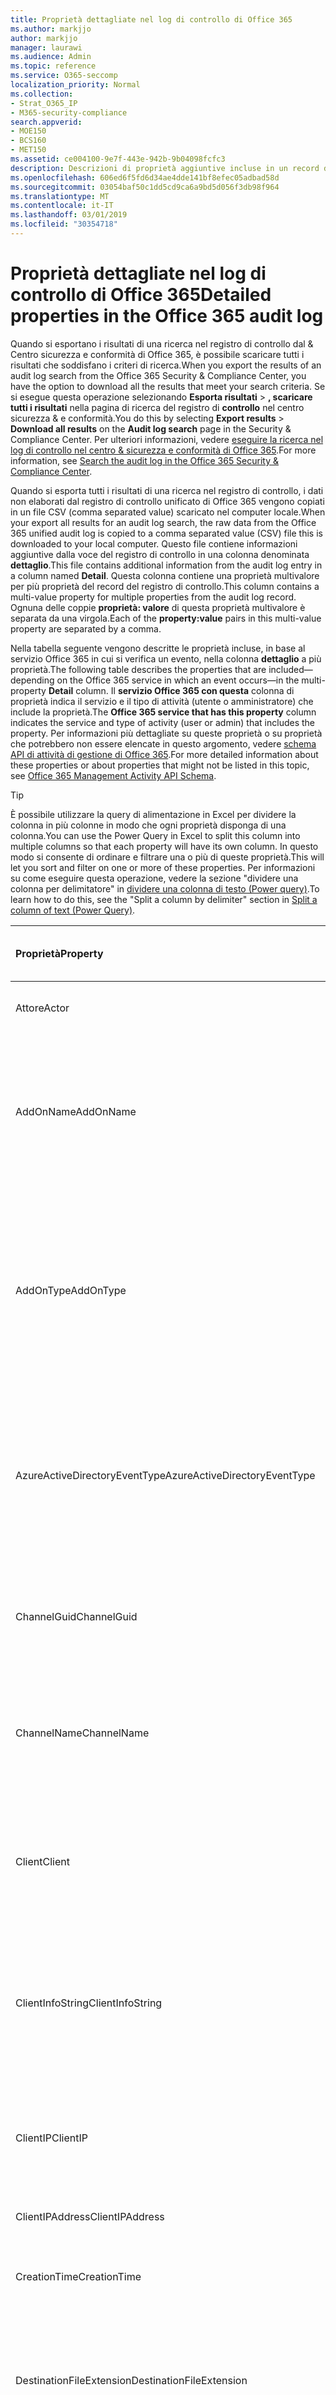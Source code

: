 ```yaml
---
title: Proprietà dettagliate nel log di controllo di Office 365
ms.author: markjjo
author: markjjo
manager: laurawi
ms.audience: Admin
ms.topic: reference
ms.service: O365-seccomp
localization_priority: Normal
ms.collection:
- Strat_O365_IP
- M365-security-compliance
search.appverid:
- MOE150
- BCS160
- MET150
ms.assetid: ce004100-9e7f-443e-942b-9b04098fcfc3
description: Descrizioni di proprietà aggiuntive incluse in un record del registro di controllo di Office 365.
ms.openlocfilehash: 606ed6f5fd6d34ae4dde141bf8efec05adbad58d
ms.sourcegitcommit: 03054baf50c1dd5cd9ca6a9bd5d056f3db98f964
ms.translationtype: MT
ms.contentlocale: it-IT
ms.lasthandoff: 03/01/2019
ms.locfileid: "30354718"
---
```

# <a name="detailed-properties-in-the-office-365-audit-log"></a><span data-ttu-id="e39bf-103">Proprietà dettagliate nel log di controllo di Office 365</span><span class="sxs-lookup"><span data-stu-id="e39bf-103">Detailed properties in the Office 365 audit log</span></span>

<span data-ttu-id="e39bf-104">Quando si esportano i risultati di una ricerca nel registro di controllo dal &amp; Centro sicurezza e conformità di Office 365, è possibile scaricare tutti i risultati che soddisfano i criteri di ricerca.</span><span class="sxs-lookup"><span data-stu-id="e39bf-104">When you export the results of an audit log search from the Office 365 Security &amp; Compliance Center, you have the option to download all the results that meet your search criteria.</span></span> <span data-ttu-id="e39bf-105">Se si esegue questa operazione selezionando **Esporta risultati** \> **, scaricare tutti i risultati** nella pagina di ricerca del registro di **controllo** nel centro sicurezza &amp; e conformità.</span><span class="sxs-lookup"><span data-stu-id="e39bf-105">You do this by selecting **Export results** \> **Download all results** on the **Audit log search** page in the Security &amp; Compliance Center.</span></span> <span data-ttu-id="e39bf-106">Per ulteriori informazioni, vedere [eseguire la ricerca nel log di controllo nel centro &amp; sicurezza e conformità di Office 365](search-the-audit-log-in-security-and-compliance.md).</span><span class="sxs-lookup"><span data-stu-id="e39bf-106">For more information, see [Search the audit log in the Office 365 Security &amp; Compliance Center](search-the-audit-log-in-security-and-compliance.md).</span></span>
  
 <span data-ttu-id="e39bf-107">Quando si esporta tutti i risultati di una ricerca nel registro di controllo, i dati non elaborati dal registro di controllo unificato di Office 365 vengono copiati in un file CSV (comma separated value) scaricato nel computer locale.</span><span class="sxs-lookup"><span data-stu-id="e39bf-107">When your export all results for an audit log search, the raw data from the Office 365 unified audit log is copied to a comma separated value (CSV) file this is downloaded to your local computer.</span></span> <span data-ttu-id="e39bf-108">Questo file contiene informazioni aggiuntive dalla voce del registro di controllo in una colonna denominata **dettaglio**.</span><span class="sxs-lookup"><span data-stu-id="e39bf-108">This file contains additional information from the audit log entry in a column named **Detail**.</span></span> <span data-ttu-id="e39bf-109">Questa colonna contiene una proprietà multivalore per più proprietà del record del registro di controllo.</span><span class="sxs-lookup"><span data-stu-id="e39bf-109">This column contains a multi-value property for multiple properties from the audit log record.</span></span> <span data-ttu-id="e39bf-110">Ognuna delle coppie **proprietà: valore** di questa proprietà multivalore è separata da una virgola.</span><span class="sxs-lookup"><span data-stu-id="e39bf-110">Each of the **property:value** pairs in this multi-value property are separated by a comma.</span></span> 
  
<span data-ttu-id="e39bf-111">Nella tabella seguente vengono descritte le proprietà incluse, in base al servizio Office 365 in cui si verifica un evento, nella colonna **dettaglio** a più proprietà.</span><span class="sxs-lookup"><span data-stu-id="e39bf-111">The following table describes the properties that are included—depending on the Office 365 service in which an event occurs—in the multi-property **Detail** column.</span></span> <span data-ttu-id="e39bf-112">Il **servizio Office 365 con questa** colonna di proprietà indica il servizio e il tipo di attività (utente o amministratore) che include la proprietà.</span><span class="sxs-lookup"><span data-stu-id="e39bf-112">The **Office 365 service that has this property** column indicates the service and type of activity (user or admin) that includes the property.</span></span> <span data-ttu-id="e39bf-113">Per informazioni più dettagliate su queste proprietà o su proprietà che potrebbero non essere elencate in questo argomento, vedere [schema API di attività di gestione di Office 365](https://go.microsoft.com/fwlink/p/?LinkId=717993).</span><span class="sxs-lookup"><span data-stu-id="e39bf-113">For more detailed information about these properties or about properties that might not be listed in this topic, see [Office 365 Management Activity API Schema](https://go.microsoft.com/fwlink/p/?LinkId=717993).</span></span>
  
> [!TIP]
> <span data-ttu-id="e39bf-114">È possibile utilizzare la query di alimentazione in Excel per dividere la colonna in più colonne in modo che ogni proprietà disponga di una colonna.</span><span class="sxs-lookup"><span data-stu-id="e39bf-114">You can use the Power Query in Excel to split this column into multiple columns so that each property will have its own column.</span></span> <span data-ttu-id="e39bf-115">In questo modo si consente di ordinare e filtrare una o più di queste proprietà.</span><span class="sxs-lookup"><span data-stu-id="e39bf-115">This will let you sort and filter on one or more of these properties.</span></span> <span data-ttu-id="e39bf-116">Per informazioni su come eseguire questa operazione, vedere la sezione "dividere una colonna per delimitatore" in [dividere una colonna di testo (Power query)](https://support.office.com/article/5282d425-6dd0-46ca-95bf-8e0da9539662).</span><span class="sxs-lookup"><span data-stu-id="e39bf-116">To learn how to do this, see the "Split a column by delimiter" section in [Split a column of text (Power Query)](https://support.office.com/article/5282d425-6dd0-46ca-95bf-8e0da9539662).</span></span> 
  
|<span data-ttu-id="e39bf-117">**Proprietà**</span><span class="sxs-lookup"><span data-stu-id="e39bf-117">**Property**</span></span>|<span data-ttu-id="e39bf-118">**Descrizione**</span><span class="sxs-lookup"><span data-stu-id="e39bf-118">**Description**</span></span>|<span data-ttu-id="e39bf-119">**Servizio Office 365 con questa proprietà**</span><span class="sxs-lookup"><span data-stu-id="e39bf-119">**Office 365 service that has this property**</span></span>|
|:-----|:-----|:-----|
|<span data-ttu-id="e39bf-120">Attore</span><span class="sxs-lookup"><span data-stu-id="e39bf-120">Actor</span></span>|<span data-ttu-id="e39bf-121">L'account utente o del servizio che ha eseguito l'azione.</span><span class="sxs-lookup"><span data-stu-id="e39bf-121">The user or service account that performed the action.</span></span>|<span data-ttu-id="e39bf-122">Azure Active Directory</span><span class="sxs-lookup"><span data-stu-id="e39bf-122">Azure Active Directory</span></span>|
|<span data-ttu-id="e39bf-123">AddOnName</span><span class="sxs-lookup"><span data-stu-id="e39bf-123">AddOnName</span></span>|<span data-ttu-id="e39bf-124">Nome di un componente aggiuntivo che è stato aggiunto, rimosso o aggiornato in un team.</span><span class="sxs-lookup"><span data-stu-id="e39bf-124">The name of an add-on that was added, removed, or updated in a team.</span></span> <span data-ttu-id="e39bf-125">Il tipo di componenti aggiuntivi in Microsoft teams è un bot, un connettore o una tabulazione.</span><span class="sxs-lookup"><span data-stu-id="e39bf-125">The type of add-ons in Microsoft Teams are a bot, a connector, or a tab.</span></span>|<span data-ttu-id="e39bf-126">Microsoft Teams</span><span class="sxs-lookup"><span data-stu-id="e39bf-126">Microsoft Teams</span></span>|
|<span data-ttu-id="e39bf-127">AddOnType</span><span class="sxs-lookup"><span data-stu-id="e39bf-127">AddOnType</span></span>|<span data-ttu-id="e39bf-128">Il tipo di un componente aggiuntivo che è stato aggiunto, rimosso o aggiornato in un team.</span><span class="sxs-lookup"><span data-stu-id="e39bf-128">The type of an add-on that was added, removed, or updated in a team.</span></span> <span data-ttu-id="e39bf-129">I valori riportati di seguito indicano il tipo di componente aggiuntivo.</span><span class="sxs-lookup"><span data-stu-id="e39bf-129">The following values indicate the type of add-on.</span></span>  <br/> <span data-ttu-id="e39bf-130">**1** -indica un bot.</span><span class="sxs-lookup"><span data-stu-id="e39bf-130">**1** - Indicates a bot.</span></span><br/> <span data-ttu-id="e39bf-131">**2** -indica un connettore.</span><span class="sxs-lookup"><span data-stu-id="e39bf-131">**2** - Indicates a connector.</span></span><br/> <span data-ttu-id="e39bf-132">**3** -indica una tabulazione.</span><span class="sxs-lookup"><span data-stu-id="e39bf-132">**3** - Indicates a tab.</span></span>|<span data-ttu-id="e39bf-133">Microsoft Teams</span><span class="sxs-lookup"><span data-stu-id="e39bf-133">Microsoft Teams</span></span>|
|<span data-ttu-id="e39bf-134">AzureActiveDirectoryEventType</span><span class="sxs-lookup"><span data-stu-id="e39bf-134">AzureActiveDirectoryEventType</span></span>|<span data-ttu-id="e39bf-135">Tipo di evento di Azure Active Directory.</span><span class="sxs-lookup"><span data-stu-id="e39bf-135">The type of Azure Active Directory event.</span></span> <span data-ttu-id="e39bf-136">I valori riportati di seguito indicano il tipo di evento.</span><span class="sxs-lookup"><span data-stu-id="e39bf-136">The following values indicate the type of event.</span></span>  <br/> <span data-ttu-id="e39bf-137">**0** : indica un evento di accesso account.</span><span class="sxs-lookup"><span data-stu-id="e39bf-137">**0** - Indicates an account login event.</span></span><br/> <span data-ttu-id="e39bf-138">**1** -indica un evento di sicurezza dell'applicazione di Azure.</span><span class="sxs-lookup"><span data-stu-id="e39bf-138">**1** - Indicates an Azure application security event.</span></span>|<span data-ttu-id="e39bf-139">Azure Active Directory</span><span class="sxs-lookup"><span data-stu-id="e39bf-139">Azure Active Directory</span></span>|
|<span data-ttu-id="e39bf-140">ChannelGuid</span><span class="sxs-lookup"><span data-stu-id="e39bf-140">ChannelGuid</span></span>|<span data-ttu-id="e39bf-141">ID di un canale Microsoft teams.</span><span class="sxs-lookup"><span data-stu-id="e39bf-141">The ID of a Microsoft Teams channel.</span></span> <span data-ttu-id="e39bf-142">Il team in cui si trova il canale è identificato dalle proprietà **TeamName** e **TeamGuid** .</span><span class="sxs-lookup"><span data-stu-id="e39bf-142">The team that the channel is located in is identified by the **TeamName** and **TeamGuid** properties.</span></span>|<span data-ttu-id="e39bf-143">Microsoft Teams</span><span class="sxs-lookup"><span data-stu-id="e39bf-143">Microsoft Teams</span></span>|
|<span data-ttu-id="e39bf-144">ChannelName</span><span class="sxs-lookup"><span data-stu-id="e39bf-144">ChannelName</span></span>|<span data-ttu-id="e39bf-145">Nome di un canale Microsoft teams.</span><span class="sxs-lookup"><span data-stu-id="e39bf-145">The name of a Microsoft Teams channel.</span></span> <span data-ttu-id="e39bf-146">Il team in cui si trova il canale è identificato dalle proprietà **TeamName** e **TeamGuid** .</span><span class="sxs-lookup"><span data-stu-id="e39bf-146">The team that the channel is located in is identified by the **TeamName** and **TeamGuid** properties.</span></span>|<span data-ttu-id="e39bf-147">Microsoft Teams</span><span class="sxs-lookup"><span data-stu-id="e39bf-147">Microsoft Teams</span></span>|
|<span data-ttu-id="e39bf-148">Client</span><span class="sxs-lookup"><span data-stu-id="e39bf-148">Client</span></span>|<span data-ttu-id="e39bf-149">Il dispositivo client, il sistema operativo del dispositivo e il Visualizzatore di dispositivi utilizzato per l'evento login (ad esempio, Nokia Lumia 920; Windows Phone 8; IE Mobile 11).</span><span class="sxs-lookup"><span data-stu-id="e39bf-149">The client device, the device OS, and the device browser used for the login event (for example, Nokia Lumia 920; Windows Phone 8; IE Mobile 11).</span></span>|<span data-ttu-id="e39bf-150">Azure Active Directory</span><span class="sxs-lookup"><span data-stu-id="e39bf-150">Azure Active Directory</span></span>|
|<span data-ttu-id="e39bf-151">ClientInfoString</span><span class="sxs-lookup"><span data-stu-id="e39bf-151">ClientInfoString</span></span>|<span data-ttu-id="e39bf-152">Informazioni sul client di posta elettronica utilizzato per eseguire l'operazione, ad esempio una versione del browser, una versione di Outlook e informazioni sui dispositivi mobili</span><span class="sxs-lookup"><span data-stu-id="e39bf-152">Information about the email client that was used to perform the operation, such as a browser version, Outlook version, and mobile device information</span></span>|<span data-ttu-id="e39bf-153">Exchange (attività delle cassette postali)</span><span class="sxs-lookup"><span data-stu-id="e39bf-153">Exchange (mailbox activity)</span></span>|
|<span data-ttu-id="e39bf-154">ClientIP</span><span class="sxs-lookup"><span data-stu-id="e39bf-154">ClientIP</span></span>|<span data-ttu-id="e39bf-155">L'indirizzo IP del dispositivo utilizzato quando è stata registrata l'attività.</span><span class="sxs-lookup"><span data-stu-id="e39bf-155">The IP address of the device that was used when the activity was logged.</span></span> <span data-ttu-id="e39bf-156">L'indirizzo IP viene visualizzato in un formato di indirizzo IPv4 o IPv6.</span><span class="sxs-lookup"><span data-stu-id="e39bf-156">The IP address is displayed in either an IPv4 or IPv6 address format.</span></span>|<span data-ttu-id="e39bf-157">Exchange ed Azure Active Directory</span><span class="sxs-lookup"><span data-stu-id="e39bf-157">Exchange and Azure Active Directory</span></span>|
|<span data-ttu-id="e39bf-158">ClientIPAddress</span><span class="sxs-lookup"><span data-stu-id="e39bf-158">ClientIPAddress</span></span>|<span data-ttu-id="e39bf-159">Uguale a ClientIP.</span><span class="sxs-lookup"><span data-stu-id="e39bf-159">Same as ClientIP.</span></span>|<span data-ttu-id="e39bf-160">SharePoint</span><span class="sxs-lookup"><span data-stu-id="e39bf-160">SharePoint</span></span>|
|<span data-ttu-id="e39bf-161">CreationTime</span><span class="sxs-lookup"><span data-stu-id="e39bf-161">CreationTime</span></span>|<span data-ttu-id="e39bf-162">Data e ora in formato UTC (Coordinated Universal Time) quando l'utente ha eseguito l'attività.</span><span class="sxs-lookup"><span data-stu-id="e39bf-162">The date and time in Coordinated Universal Time (UTC) when the user performed the activity.</span></span>|<span data-ttu-id="e39bf-163">Tutti</span><span class="sxs-lookup"><span data-stu-id="e39bf-163">All</span></span>|
|<span data-ttu-id="e39bf-164">DestinationFileExtension</span><span class="sxs-lookup"><span data-stu-id="e39bf-164">DestinationFileExtension</span></span>|<span data-ttu-id="e39bf-165">L'estensione di un file copiato o spostato.</span><span class="sxs-lookup"><span data-stu-id="e39bf-165">The file extension of a file that is copied or moved.</span></span> <span data-ttu-id="e39bf-166">Questa proprietà viene visualizzata solo per le attività utente fileCopiate e fileMoved.</span><span class="sxs-lookup"><span data-stu-id="e39bf-166">This property is displayed only for the FileCopied and FileMoved user activities.</span></span>|<span data-ttu-id="e39bf-167">SharePoint</span><span class="sxs-lookup"><span data-stu-id="e39bf-167">SharePoint</span></span>|
|<span data-ttu-id="e39bf-168">NomefileDestinazione</span><span class="sxs-lookup"><span data-stu-id="e39bf-168">DestinationFileName</span></span>|<span data-ttu-id="e39bf-169">Il nome del file viene copiato o spostato.</span><span class="sxs-lookup"><span data-stu-id="e39bf-169">The name of the file is copied or moved.</span></span> <span data-ttu-id="e39bf-170">Questa proprietà viene visualizzata solo per le azioni fileCopiate e fileMoved.</span><span class="sxs-lookup"><span data-stu-id="e39bf-170">This property is displayed only for the FileCopied and FileMoved actions.</span></span>|<span data-ttu-id="e39bf-171">SharePoint</span><span class="sxs-lookup"><span data-stu-id="e39bf-171">SharePoint</span></span>|
|<span data-ttu-id="e39bf-172">DestinationRelativeUrl</span><span class="sxs-lookup"><span data-stu-id="e39bf-172">DestinationRelativeUrl</span></span>|<span data-ttu-id="e39bf-173">URL della cartella di destinazione in cui un file viene copiato o spostato.</span><span class="sxs-lookup"><span data-stu-id="e39bf-173">The URL of the destination folder where a file is copied or moved.</span></span> <span data-ttu-id="e39bf-174">La combinazione dei valori per le proprietà **SiteUrl**, **DestinationRelativeURL**e **NomefileDestinazione** è identica al valore della proprietà **ObjectID** , che corrisponde al nome del percorso completo del file copiato.</span><span class="sxs-lookup"><span data-stu-id="e39bf-174">The combination of the values for the **SiteURL**, the **DestinationRelativeURL**, and the **DestinationFileName** properties is the same as the value for the **ObjectID** property, which is the full path name for the file that was copied.</span></span> <span data-ttu-id="e39bf-175">Questa proprietà viene visualizzata solo per le attività utente fileCopiate e fileMoved.</span><span class="sxs-lookup"><span data-stu-id="e39bf-175">This property is displayed only for the FileCopied and FileMoved user activities.</span></span>|<span data-ttu-id="e39bf-176">SharePoint</span><span class="sxs-lookup"><span data-stu-id="e39bf-176">SharePoint</span></span>|
|<span data-ttu-id="e39bf-177">EventSource</span><span class="sxs-lookup"><span data-stu-id="e39bf-177">EventSource</span></span>|<span data-ttu-id="e39bf-178">Indica che si è verificato un evento in SharePoint.</span><span class="sxs-lookup"><span data-stu-id="e39bf-178">Identifies that an event occurred in SharePoint.</span></span> <span data-ttu-id="e39bf-179">I valori possibili sono **SharePoint** e **ObjectModel**.</span><span class="sxs-lookup"><span data-stu-id="e39bf-179">Possible values are **SharePoint** and **ObjectModel**.</span></span>|<span data-ttu-id="e39bf-180">SharePoint</span><span class="sxs-lookup"><span data-stu-id="e39bf-180">SharePoint</span></span>|
|<span data-ttu-id="e39bf-181">ExternalAccess</span><span class="sxs-lookup"><span data-stu-id="e39bf-181">ExternalAccess</span></span>|<span data-ttu-id="e39bf-182">Per l'attività di amministrazione di Exchange, specifica se il cmdlet è stato eseguito da un utente dell'organizzazione, dal personale del datacenter Microsoft o da un account di servizio di Datacenter o da un amministratore delegato.</span><span class="sxs-lookup"><span data-stu-id="e39bf-182">For Exchange admin activity, specifies whether the cmdlet was run by a user in your organization, by Microsoft datacenter personnel or a datacenter service account, or by a delegated administrator.</span></span> <span data-ttu-id="e39bf-183">Il valore **false** indica che il cmdlet è stato eseguito da un utente dell'organizzazione.</span><span class="sxs-lookup"><span data-stu-id="e39bf-183">The value **False** indicates that the cmdlet was run by someone in your organization.</span></span> <span data-ttu-id="e39bf-184">Il valore **true** indica che il cmdlet è stato eseguito dal personale del datacenter, da un account di servizio di Datacenter o da un amministratore delegato.</span><span class="sxs-lookup"><span data-stu-id="e39bf-184">The value **True** indicates that the cmdlet was run by datacenter personnel, a datacenter service account, or a delegated administrator.</span></span>  <br/> <span data-ttu-id="e39bf-185">Per attività Cassetta postale di Exchange, specifica se è stato eseguito l'accesso a una cassetta postale da parte di un utente esterno all'organizzazione.</span><span class="sxs-lookup"><span data-stu-id="e39bf-185">For Exchange mailbox activity, specifies whether a mailbox was accessed by a user outside your organization.</span></span>|<span data-ttu-id="e39bf-186">Exchange</span><span class="sxs-lookup"><span data-stu-id="e39bf-186">Exchange</span></span>|
|<span data-ttu-id="e39bf-187">ExtendedProperties</span><span class="sxs-lookup"><span data-stu-id="e39bf-187">ExtendedProperties</span></span>|<span data-ttu-id="e39bf-188">Proprietà estese per un evento di Azure Active Directory.</span><span class="sxs-lookup"><span data-stu-id="e39bf-188">The extended properties for an the Azure Active Directory event.</span></span>|<span data-ttu-id="e39bf-189">Azure Active Directory</span><span class="sxs-lookup"><span data-stu-id="e39bf-189">Azure Active Directory</span></span>|
|<span data-ttu-id="e39bf-190">ID</span><span class="sxs-lookup"><span data-stu-id="e39bf-190">ID</span></span>|<span data-ttu-id="e39bf-191">ID della voce del report.</span><span class="sxs-lookup"><span data-stu-id="e39bf-191">The ID of the report entry.</span></span> <span data-ttu-id="e39bf-192">L'ID identifica in modo univoco la voce del report.</span><span class="sxs-lookup"><span data-stu-id="e39bf-192">The ID uniquely identifies the report entry.</span></span>|<span data-ttu-id="e39bf-193">Tutti</span><span class="sxs-lookup"><span data-stu-id="e39bf-193">All</span></span>|
|<span data-ttu-id="e39bf-194">InternalLogonType</span><span class="sxs-lookup"><span data-stu-id="e39bf-194">InternalLogonType</span></span>|<span data-ttu-id="e39bf-195">Riservato all'utilizzo interno.</span><span class="sxs-lookup"><span data-stu-id="e39bf-195">Reserved for internal use.</span></span>|<span data-ttu-id="e39bf-196">Exchange (attività delle cassette postali)</span><span class="sxs-lookup"><span data-stu-id="e39bf-196">Exchange (mailbox activity)</span></span>|
|<span data-ttu-id="e39bf-197">ItemType</span><span class="sxs-lookup"><span data-stu-id="e39bf-197">ItemType</span></span>|<span data-ttu-id="e39bf-198">Tipo di oggetto a cui è stato effettuato l'accesso o la modifica.</span><span class="sxs-lookup"><span data-stu-id="e39bf-198">The type of object that was accessed or modified.</span></span> <span data-ttu-id="e39bf-199">I valori possibili includono **file**, **cartella**, **Web**, **sito**, **tenant**e **DocumentLibrary**.</span><span class="sxs-lookup"><span data-stu-id="e39bf-199">Possible values include **File**, **Folder**, **Web**, **Site**, **Tenant**, and **DocumentLibrary**.</span></span>|<span data-ttu-id="e39bf-200">SharePoint</span><span class="sxs-lookup"><span data-stu-id="e39bf-200">SharePoint</span></span>|
|<span data-ttu-id="e39bf-201">LoginStatus</span><span class="sxs-lookup"><span data-stu-id="e39bf-201">LoginStatus</span></span>|<span data-ttu-id="e39bf-202">Identifica gli errori di accesso che potrebbero essere stati verificati.</span><span class="sxs-lookup"><span data-stu-id="e39bf-202">Identifies login failures that might have occurred.</span></span>|<span data-ttu-id="e39bf-203">Azure Active Directory</span><span class="sxs-lookup"><span data-stu-id="e39bf-203">Azure Active Directory</span></span>|
|<span data-ttu-id="e39bf-204">LogonType</span><span class="sxs-lookup"><span data-stu-id="e39bf-204">LogonType</span></span>|<span data-ttu-id="e39bf-205">Tipo di accesso alle cassette postali.</span><span class="sxs-lookup"><span data-stu-id="e39bf-205">The type of mailbox access.</span></span> <span data-ttu-id="e39bf-206">I valori riportati di seguito indicano il tipo di utente che ha eseguito l'accesso alla cassetta postale.</span><span class="sxs-lookup"><span data-stu-id="e39bf-206">The following values indicate the type of user who accessed the mailbox.</span></span>  <br/><br/> <span data-ttu-id="e39bf-207">**0** -indica il proprietario di una cassetta postale.</span><span class="sxs-lookup"><span data-stu-id="e39bf-207">**0** - Indicates a mailbox owner.</span></span><br/> <span data-ttu-id="e39bf-208">**1** -indica un amministratore.</span><span class="sxs-lookup"><span data-stu-id="e39bf-208">**1** - Indicates an administrator.</span></span><br/> <span data-ttu-id="e39bf-209">**2** -indica un delegato.</span><span class="sxs-lookup"><span data-stu-id="e39bf-209">**2** - Indicates a delegate.</span></span> <br/><span data-ttu-id="e39bf-210">**3** -indica il servizio di trasporto nel datacenter Microsoft.</span><span class="sxs-lookup"><span data-stu-id="e39bf-210">**3** - Indicates the transport service in the Microsoft datacenter.</span></span><br/> <span data-ttu-id="e39bf-211">**4** : indica un account di servizio nel datacenter Microsoft.</span><span class="sxs-lookup"><span data-stu-id="e39bf-211">**4** - Indicates a   service account in the Microsoft datacenter.</span></span> <br/><span data-ttu-id="e39bf-212">**6** -indica un amministratore delegato.</span><span class="sxs-lookup"><span data-stu-id="e39bf-212">**6** - Indicates a delegated administrator.</span></span>|<span data-ttu-id="e39bf-213">Exchange (attività delle cassette postali)</span><span class="sxs-lookup"><span data-stu-id="e39bf-213">Exchange (mailbox activity)</span></span>|
|<span data-ttu-id="e39bf-214">MailboxGuid</span><span class="sxs-lookup"><span data-stu-id="e39bf-214">MailboxGuid</span></span>|<span data-ttu-id="e39bf-215">Il GUID di Exchange della cassetta postale a cui era stato effettuato l'accesso.</span><span class="sxs-lookup"><span data-stu-id="e39bf-215">The Exchange GUID of the mailbox that was accessed.</span></span>|<span data-ttu-id="e39bf-216">Exchange (attività delle cassette postali)</span><span class="sxs-lookup"><span data-stu-id="e39bf-216">Exchange (mailbox activity)</span></span>|
|<span data-ttu-id="e39bf-217">MailboxOwnerUPN</span><span class="sxs-lookup"><span data-stu-id="e39bf-217">MailboxOwnerUPN</span></span>|<span data-ttu-id="e39bf-218">Indirizzo di posta elettronica della persona proprietaria della cassetta postale a cui è stato effettuato l'accesso.</span><span class="sxs-lookup"><span data-stu-id="e39bf-218">The email address of the person who owns the mailbox that was accessed.</span></span>|<span data-ttu-id="e39bf-219">Exchange (attività delle cassette postali)</span><span class="sxs-lookup"><span data-stu-id="e39bf-219">Exchange (mailbox activity)</span></span>|
|<span data-ttu-id="e39bf-220">Membri</span><span class="sxs-lookup"><span data-stu-id="e39bf-220">Members</span></span>|<span data-ttu-id="e39bf-221">Elenca gli utenti che sono stati aggiunti o rimossi da un team.</span><span class="sxs-lookup"><span data-stu-id="e39bf-221">Lists the users that have been added or removed from a team.</span></span> <span data-ttu-id="e39bf-222">I valori riportati di seguito indicano il tipo di ruolo assegnato all'utente.</span><span class="sxs-lookup"><span data-stu-id="e39bf-222">The following values indicate the Role type assigned to the user.</span></span>  <br/><br/> <span data-ttu-id="e39bf-223">**1** -indica il ruolo del proprietario.</span><span class="sxs-lookup"><span data-stu-id="e39bf-223">**1** - Indicates  the Owner role.</span></span><br/> <span data-ttu-id="e39bf-224">**2** -indica il ruolo del membro.</span><span class="sxs-lookup"><span data-stu-id="e39bf-224">**2** - Indicates the Member role.</span></span><br/> <span data-ttu-id="e39bf-225">**3** -indica il ruolo Guest.</span><span class="sxs-lookup"><span data-stu-id="e39bf-225">**3** - Indicates the Guest role.</span></span> <br/><br/><span data-ttu-id="e39bf-226">La proprietà Members include anche il nome dell'organizzazione e l'indirizzo di posta elettronica del membro.</span><span class="sxs-lookup"><span data-stu-id="e39bf-226">The Members property also includes the name of your organization, and the member's email address.</span></span>|<span data-ttu-id="e39bf-227">Microsoft Teams</span><span class="sxs-lookup"><span data-stu-id="e39bf-227">Microsoft Teams</span></span>|
|<span data-ttu-id="e39bf-228">ModifiedProperties (Name, NewValue, OldValue)</span><span class="sxs-lookup"><span data-stu-id="e39bf-228">ModifiedProperties (Name, NewValue, OldValue)</span></span>|<span data-ttu-id="e39bf-229">La proprietà è inclusa per gli eventi di amministratore, ad esempio l'aggiunta di un utente come membro di un gruppo di amministratori di un sito o di una raccolta siti.</span><span class="sxs-lookup"><span data-stu-id="e39bf-229">The property is included for admin events, such as adding a user as a member of a site or a site collection admin group.</span></span> <span data-ttu-id="e39bf-230">La proprietà include il nome della proprietà che è stata modificata, ad esempio il gruppo di amministrazione del sito, il nuovo valore della proprietà Modified, ovvero l'utente aggiunto come amministratore del sito e il valore precedente dell'oggetto modified.</span><span class="sxs-lookup"><span data-stu-id="e39bf-230">The property includes the name of the property that was modified (for example, the Site Admin group) the new value of the modified property (such the user who was added as a site admin, and the previous value of the modified object.</span></span>|<span data-ttu-id="e39bf-231">All (attività di amministrazione)</span><span class="sxs-lookup"><span data-stu-id="e39bf-231">All (admin activity)</span></span>|
|<span data-ttu-id="e39bf-232">ObjectID</span><span class="sxs-lookup"><span data-stu-id="e39bf-232">ObjectID</span></span>|<span data-ttu-id="e39bf-233">Per la registrazione di controllo dell'amministratore di Exchange, il nome dell'oggetto che è stato modificato dal cmdlet.</span><span class="sxs-lookup"><span data-stu-id="e39bf-233">For Exchange admin audit logging, the name of the object that was modified by the cmdlet.</span></span>  <br/> <span data-ttu-id="e39bf-234">Per l'attività di SharePoint, il nome del percorso URL completo del file o della cartella a cui si accede da un utente.</span><span class="sxs-lookup"><span data-stu-id="e39bf-234">For SharePoint activity, the full URL path name of the file or folder accessed by a user.</span></span>  <br/> <span data-ttu-id="e39bf-235">Per l'attività di Azure Active Directory, il nome dell'account utente che è stato modificato.</span><span class="sxs-lookup"><span data-stu-id="e39bf-235">For Azure AD activity, the name of the user account that was modified.</span></span>|<span data-ttu-id="e39bf-236">Tutti</span><span class="sxs-lookup"><span data-stu-id="e39bf-236">All</span></span>|
|<span data-ttu-id="e39bf-237">Operazione</span><span class="sxs-lookup"><span data-stu-id="e39bf-237">Operation</span></span>|<span data-ttu-id="e39bf-238">Nome dell'utente o dell'attività di amministratore.</span><span class="sxs-lookup"><span data-stu-id="e39bf-238">The name of the user or admin activity.</span></span> <span data-ttu-id="e39bf-239">Il valore di questa proprietà corrisponde al valore selezionato nell'elenco a discesa **attività** .</span><span class="sxs-lookup"><span data-stu-id="e39bf-239">The value of this property corresponds to the value that was selected in the **Activities** drop down list.</span></span> <span data-ttu-id="e39bf-240">Se è stata selezionata l'opzione **Mostra risultati per tutte le attività** , il report includerà voci per tutte le attività di utenti e amministratori per tutti i servizi.</span><span class="sxs-lookup"><span data-stu-id="e39bf-240">If **Show results for all activities** was selected, the report will included entries for all user and admin activities for all services.</span></span> <span data-ttu-id="e39bf-241">Per una descrizione delle operazioni/attività registrate nel registro di controllo di Office 365, vedere la scheda **attività controllate** in [Search the audit log in the Office 365 Security &amp; Compliance Center](search-the-audit-log-in-security-and-compliance.md).</span><span class="sxs-lookup"><span data-stu-id="e39bf-241">For a description of the operations/activities that are logged in the Office 365 audit log, see the **Audited activities** tab in [Search the audit log in the Office 365 Security &amp; Compliance Center](search-the-audit-log-in-security-and-compliance.md).</span></span>  <br/> <span data-ttu-id="e39bf-242">Per l'attività di amministrazione di Exchange, questa proprietà identifica il nome del cmdlet che è stato eseguito.</span><span class="sxs-lookup"><span data-stu-id="e39bf-242">For Exchange admin activity, this property identifies the name of the cmdlet that was run.</span></span>|<span data-ttu-id="e39bf-243">Tutti</span><span class="sxs-lookup"><span data-stu-id="e39bf-243">All</span></span>|
|<span data-ttu-id="e39bf-244">IDOrganizzazione</span><span class="sxs-lookup"><span data-stu-id="e39bf-244">OrganizationID</span></span>|<span data-ttu-id="e39bf-245">GUID per l'organizzazione di Office 365.</span><span class="sxs-lookup"><span data-stu-id="e39bf-245">The GUID for your Office 365 organization.</span></span>|<span data-ttu-id="e39bf-246">Tutti</span><span class="sxs-lookup"><span data-stu-id="e39bf-246">All</span></span>|
|<span data-ttu-id="e39bf-247">Percorso</span><span class="sxs-lookup"><span data-stu-id="e39bf-247">Path</span></span>|<span data-ttu-id="e39bf-248">Nome della cartella della cassetta postale in cui si trova il messaggio a cui è stato eseguito l'accesso.</span><span class="sxs-lookup"><span data-stu-id="e39bf-248">The name of the mailbox folder where the message that was accessed is located.</span></span> <span data-ttu-id="e39bf-249">Questa proprietà identifica inoltre la cartella a in cui viene creato o copiato/spostato un messaggio.</span><span class="sxs-lookup"><span data-stu-id="e39bf-249">This property also identifies the folder a where a message is created in or copied/moved to.</span></span>|<span data-ttu-id="e39bf-250">Exchange (attività delle cassette postali)</span><span class="sxs-lookup"><span data-stu-id="e39bf-250">Exchange (mailbox activity)</span></span>|
|<span data-ttu-id="e39bf-251">Parametri</span><span class="sxs-lookup"><span data-stu-id="e39bf-251">Parameters</span></span>|<span data-ttu-id="e39bf-252">Per l'attività di amministrazione di Exchange, il nome e il valore di tutti i parametri utilizzati con il cmdlet identificato nella proprietà Operation.</span><span class="sxs-lookup"><span data-stu-id="e39bf-252">For Exchange admin activity, the name and value for all parameters that were used with the cmdlet that is identified in the Operation property.</span></span>|<span data-ttu-id="e39bf-253">Exchange (attività di amministrazione)</span><span class="sxs-lookup"><span data-stu-id="e39bf-253">Exchange (admin activity)</span></span>|
|<span data-ttu-id="e39bf-254">RecordType</span><span class="sxs-lookup"><span data-stu-id="e39bf-254">RecordType</span></span>|<span data-ttu-id="e39bf-255">Specifica il tipo di operazione indicata dal record.</span><span class="sxs-lookup"><span data-stu-id="e39bf-255">The type of operation indicated by the record.</span></span> <span data-ttu-id="e39bf-256">I valori riportati di seguito indicano il tipo di record.</span><span class="sxs-lookup"><span data-stu-id="e39bf-256">The following values indicate the record type.</span></span>  <br/><br/> <span data-ttu-id="e39bf-257">**1** -indica un record del registro di controllo dell'amministratore di Exchange.</span><span class="sxs-lookup"><span data-stu-id="e39bf-257">**1** - Indicates a record from the  Exchange  admin audit log.</span></span> <br/><span data-ttu-id="e39bf-258">**2** -indica un record del registro di controllo delle cassette postali di Exchange per un'operazione eseguita su un elemento di una cassetta postale.</span><span class="sxs-lookup"><span data-stu-id="e39bf-258">**2** - Indicates a record from the  Exchange  mailbox audit log for an operation performed on a singled mailbox item.</span></span> <br/><span data-ttu-id="e39bf-259">**3** -indica anche un record del registro di controllo delle cassette postali di Exchange.</span><span class="sxs-lookup"><span data-stu-id="e39bf-259">**3** - Also indicates a record from the  Exchange  mailbox audit log.</span></span> <span data-ttu-id="e39bf-260">Questo tipo di record indica che l'operazione è stata eseguita su più elementi nella cassetta postale di origine (ad esempio, spostando più elementi nella cartella Posta eliminata o eliminando in modo permanente più elementi).</span><span class="sxs-lookup"><span data-stu-id="e39bf-260">This record type indicates the operation was performed on multiple items in the source mailbox (such as moving multiple items to the Deleted Items folder or permanently deleting multiple items).</span></span> <br/><span data-ttu-id="e39bf-261">**4** : indica un'operazione di amministrazione del sito in SharePoint, ad esempio un amministratore o un utente che assegna autorizzazioni a un sito.</span><span class="sxs-lookup"><span data-stu-id="e39bf-261">**4** - Indicates a site admin operation in SharePoint, such as an administrator or user assigning permissions to a site.</span></span> <br/><span data-ttu-id="e39bf-262">**6** -indica un'operazione relativa a un file o a una cartella in SharePoint, ad esempio un utente che Visualizza o modifica un file.</span><span class="sxs-lookup"><span data-stu-id="e39bf-262">**6** - Indicates a file or folder-related operation in SharePoint, such as a user viewing or modifying a file.</span></span> <br/><span data-ttu-id="e39bf-263">**8** -indica un'operazione di amministrazione eseguita in Azure Active Directory.</span><span class="sxs-lookup"><span data-stu-id="e39bf-263">**8** - Indicates an admin operation performed in Azure Active Directory.</span></span> <br/><span data-ttu-id="e39bf-264">**9** -indica gli eventi di accesso di OrgID in Azure Active Directory.</span><span class="sxs-lookup"><span data-stu-id="e39bf-264">**9** - Indicates  OrgId logon events in Azure Active Directory.</span></span> <span data-ttu-id="e39bf-265">Questo tipo di record è obsoleto.</span><span class="sxs-lookup"><span data-stu-id="e39bf-265">This record type is being deprecated.</span></span> <br/><span data-ttu-id="e39bf-266">**10** -indica gli eventi dei cmdlet di sicurezza eseguiti da personale Microsoft nel Data Center.</span><span class="sxs-lookup"><span data-stu-id="e39bf-266">**10** - Indicates security cmdlet events that were performed by Microsoft personnel in the data center.</span></span> <br/><span data-ttu-id="e39bf-267">**11** -indica gli eventi di protezione dalla perdita di dati (DLP, Data Loss Protection) in SharePoint.</span><span class="sxs-lookup"><span data-stu-id="e39bf-267">**11** - Indicates Data loss protection (DLP) events in SharePoint.</span></span><br/> <span data-ttu-id="e39bf-268">**12** -indica gli eventi Sway.</span><span class="sxs-lookup"><span data-stu-id="e39bf-268">**12** - Indicates Sway events.</span></span> <br/><span data-ttu-id="e39bf-269">**13** -indica gli eventi DLP in Exchange, quando sono configurati con un criterio DLP unificato.</span><span class="sxs-lookup"><span data-stu-id="e39bf-269">**13** - Indicates DLP events in Exchange, when configured with a unified a DLP policy.</span></span> <span data-ttu-id="e39bf-270">Gli eventi DLP basati sulle regole del flusso di posta di Exchange (noti anche come regole di trasporto) non sono supportati.</span><span class="sxs-lookup"><span data-stu-id="e39bf-270">DLP events based on Exchange mail flow rules (also known as transport rules) aren't supported.</span></span><br><span data-ttu-id="e39bf-271">**14** -indica la condivisione di eventi in SharePoint.</span><span class="sxs-lookup"><span data-stu-id="e39bf-271">**14** - Indicates sharing events in SharePoint.</span></span><br/> <span data-ttu-id="e39bf-272">**15** -indica gli eventi di accesso del servizio token di sicurezza (STS) in Azure Active Directory.</span><span class="sxs-lookup"><span data-stu-id="e39bf-272">**15** - Indicates Secure Token Service (STS) logon events in Azure Active Directory.</span></span> <br/><span data-ttu-id="e39bf-273">**18** -indica gli &amp; eventi del centro conformità di sicurezza.</span><span class="sxs-lookup"><span data-stu-id="e39bf-273">**18** - Indicates Security &amp; Compliance Center events.</span></span> <br/><span data-ttu-id="e39bf-274">**20** -indica gli eventi Power bi.</span><span class="sxs-lookup"><span data-stu-id="e39bf-274">**20** - Indicates Power BI events.</span></span> <br/><span data-ttu-id="e39bf-275">**21**-indica gli eventi Dynamics 365.</span><span class="sxs-lookup"><span data-stu-id="e39bf-275">**21**- Indicates Dynamics 365 events.</span></span><br/><span data-ttu-id="e39bf-276">**22** -indica gli eventi di Yammer.</span><span class="sxs-lookup"><span data-stu-id="e39bf-276">**22** - Indicates Yammer events.</span></span> <br/><span data-ttu-id="e39bf-277">**23** -indica gli eventi Skype for business.</span><span class="sxs-lookup"><span data-stu-id="e39bf-277">**23** - Indicates Skype for Business events.</span></span> <br/><span data-ttu-id="e39bf-278">**24** -indica gli eventi di eDiscovery.</span><span class="sxs-lookup"><span data-stu-id="e39bf-278">**24** - Indicates eDiscovery events.</span></span> <span data-ttu-id="e39bf-279">Questo tipo di record indica le attività eseguite eseguendo ricerche di contenuto e gestendo i casi di eDiscovery nel centro sicurezza & Compliance.</span><span class="sxs-lookup"><span data-stu-id="e39bf-279">This record type indicates activities that were performed by running content searches and managing eDiscovery cases in the Security & Compliance Center.</span></span> <span data-ttu-id="e39bf-280">Per ulteriori informazioni, vedere [ricerca per le attività di eDiscovery nel registro di controllo di Office 365](search-for-ediscovery-activities-in-the-audit-log.md).</span><span class="sxs-lookup"><span data-stu-id="e39bf-280">For more information, see [Search for eDiscovery activities in the Office 365 audit log](search-for-ediscovery-activities-in-the-audit-log.md).</span></span><br/><span data-ttu-id="e39bf-281">**25, 26 o 27** : indica gli eventi di Microsoft teams.</span><span class="sxs-lookup"><span data-stu-id="e39bf-281">**25, 26, or 27** - Indicates Microsoft Teams events.</span></span> <br/><span data-ttu-id="e39bf-282">**28** -indica gli eventi di phishing e malware provenienti da eventi di Exchange Online Protection e Office 365 Advanced Threat Protection.</span><span class="sxs-lookup"><span data-stu-id="e39bf-282">**28** - Indicates phishing and malware events from Exchange Online Protection and Office 365 Advanced Threat Protection events.</span></span><br/> <span data-ttu-id="e39bf-283">**30** -indica gli eventi di flusso Microsoft.</span><span class="sxs-lookup"><span data-stu-id="e39bf-283">**30** - Indicates Microsoft Flow events.</span></span><br/> <span data-ttu-id="e39bf-284">**32** -eventi di Microsoft Stream indicati.</span><span class="sxs-lookup"><span data-stu-id="e39bf-284">**32** - Indicated Microsoft Stream events.</span></span><br/> <span data-ttu-id="e39bf-285">**35** -indica gli eventi di Microsoft Project.</span><span class="sxs-lookup"><span data-stu-id="e39bf-285">**35** - Indicates Microsoft Project events.</span></span> <br/> <span data-ttu-id="e39bf-286">**36** -indica gli eventi dell'elenco di SharePoint.</span><span class="sxs-lookup"><span data-stu-id="e39bf-286">**36** - Indicates SharePoint list events.</span></span><br/> <span data-ttu-id="e39bf-287">**38** -indica gli eventi relativi ai criteri di conservazione e alle etichette di conservazione nel centro sicurezza & Compliance.</span><span class="sxs-lookup"><span data-stu-id="e39bf-287">**38** - Indicates events related to retention policies and retention labels in the Security & Compliance Center.</span></span>  <br/><span data-ttu-id="e39bf-288">**40** -indica gli eventi che risultano da segnali di avviso di sicurezza e conformità.</span><span class="sxs-lookup"><span data-stu-id="e39bf-288">**40** - Indicates events that results from security and compliance alert signals.</span></span><br/> <span data-ttu-id="e39bf-289">**41** -indica i collegamenti sicuri Time-of-Block and Block override Events in Office 365 Advanced Threat Protection.</span><span class="sxs-lookup"><span data-stu-id="e39bf-289">**41** - Indicates safe links time-of-block and block override events in Office 365 Advanced Threat Protection.</span></span><br/><span data-ttu-id="e39bf-290">**44** -indica gli eventi di analisi del luogo di lavoro.</span><span class="sxs-lookup"><span data-stu-id="e39bf-290">**44** - Indicates Workplace Analytics events.</span></span> <br/><span data-ttu-id="e39bf-291">**45** -indica gli eventi delle app di PowerApps.</span><span class="sxs-lookup"><span data-stu-id="e39bf-291">**45** - Indicates PowerApps app events.</span></span> <br/> <span data-ttu-id="e39bf-292">**47** -indica gli eventi di phishing e malware provenienti da Office 365 Advanced Threat Protection per i file in SharePoint, OneDrive e Microsoft teams.</span><span class="sxs-lookup"><span data-stu-id="e39bf-292">**47** - Indicates phishing and malware events from Office 365 Advanced Threat Protection for files in SharePoint, OneDrive, and Microsoft Teams.</span></span>|<span data-ttu-id="e39bf-293">Tutti</span><span class="sxs-lookup"><span data-stu-id="e39bf-293">All</span></span>|
|<span data-ttu-id="e39bf-294">ResultStatus</span><span class="sxs-lookup"><span data-stu-id="e39bf-294">ResultStatus</span></span>|<span data-ttu-id="e39bf-295">Indica se l'azione (specificata nella proprietà **Operation** ) ha avuto esito positivo o meno.</span><span class="sxs-lookup"><span data-stu-id="e39bf-295">Indicates whether the action (specified in the **Operation** property) was successful or not.</span></span>  <br/> <span data-ttu-id="e39bf-296">Per l'attività di amministrazione di Exchange, il valore è **true** (esito positivo) o **false** (operazione non riuscita).</span><span class="sxs-lookup"><span data-stu-id="e39bf-296">For Exchange admin activity, the value is either **True** (successful) or **False** (failed).</span></span>|<span data-ttu-id="e39bf-297">Tutti</span><span class="sxs-lookup"><span data-stu-id="e39bf-297">All</span></span>  <br/>|
|<span data-ttu-id="e39bf-298">SecurityComplianceCenterEventType</span><span class="sxs-lookup"><span data-stu-id="e39bf-298">SecurityComplianceCenterEventType</span></span>|<span data-ttu-id="e39bf-299">Indica che l'attività è stata un &amp; evento del Centro sicurezza e conformità.</span><span class="sxs-lookup"><span data-stu-id="e39bf-299">Indicates that the activity was a Security &amp; Compliance Center event.</span></span> <span data-ttu-id="e39bf-300">Tutte le &amp; attività del centro di conformità di sicurezza avranno un valore pari a **0** per questa proprietà.</span><span class="sxs-lookup"><span data-stu-id="e39bf-300">All Security &amp; Compliance Center activities will have a value of **0** for this property.</span></span>|<span data-ttu-id="e39bf-301">Office 365 Security &amp; Compliance Center</span><span class="sxs-lookup"><span data-stu-id="e39bf-301">Office 365 Security &amp; Compliance Center</span></span>|
|<span data-ttu-id="e39bf-302">SharingType</span><span class="sxs-lookup"><span data-stu-id="e39bf-302">SharingType</span></span>|<span data-ttu-id="e39bf-303">Il tipo di autorizzazioni di condivisione che sono state assegnate all'utente con cui la risorsa è stata condivisa.</span><span class="sxs-lookup"><span data-stu-id="e39bf-303">The type of sharing permissions that was assigned to the user that the resource was shared with.</span></span> <span data-ttu-id="e39bf-304">Questo utente è identificato nella proprietà **UserSharedWith** .</span><span class="sxs-lookup"><span data-stu-id="e39bf-304">This user is identified in the **UserSharedWith** property.</span></span>|<span data-ttu-id="e39bf-305">SharePoint</span><span class="sxs-lookup"><span data-stu-id="e39bf-305">SharePoint</span></span>|
|<span data-ttu-id="e39bf-306">Sito</span><span class="sxs-lookup"><span data-stu-id="e39bf-306">Site</span></span>|<span data-ttu-id="e39bf-307">GUID del sito in cui si trova il file o la cartella a cui è stato eseguito l'accesso dall'utente.</span><span class="sxs-lookup"><span data-stu-id="e39bf-307">The GUID of the site where the file or folder accessed by the user is located.</span></span>|<span data-ttu-id="e39bf-308">SharePoint</span><span class="sxs-lookup"><span data-stu-id="e39bf-308">SharePoint</span></span>|
|<span data-ttu-id="e39bf-309">SiteUrl</span><span class="sxs-lookup"><span data-stu-id="e39bf-309">SiteUrl</span></span>|<span data-ttu-id="e39bf-310">URL del sito in cui si trova il file o la cartella a cui è stato eseguito l'accesso dall'utente.</span><span class="sxs-lookup"><span data-stu-id="e39bf-310">The URL of the site where the file or folder accessed by the user is located.</span></span>|<span data-ttu-id="e39bf-311">SharePoint</span><span class="sxs-lookup"><span data-stu-id="e39bf-311">SharePoint</span></span>|
|<span data-ttu-id="e39bf-312">SourceFileExtension</span><span class="sxs-lookup"><span data-stu-id="e39bf-312">SourceFileExtension</span></span>|<span data-ttu-id="e39bf-313">L'estensione di file del file a cui è stato effettuato l'accesso dall'utente.</span><span class="sxs-lookup"><span data-stu-id="e39bf-313">The file extension of the file that was accessed by the user.</span></span> <span data-ttu-id="e39bf-314">Questa proprietà è vuota se l'oggetto a cui si accede è una cartella.</span><span class="sxs-lookup"><span data-stu-id="e39bf-314">This property is blank if the object that was accessed is a folder.</span></span>|<span data-ttu-id="e39bf-315">SharePoint</span><span class="sxs-lookup"><span data-stu-id="e39bf-315">SharePoint</span></span>|
|<span data-ttu-id="e39bf-316">SourceFileName</span><span class="sxs-lookup"><span data-stu-id="e39bf-316">SourceFileName</span></span>|<span data-ttu-id="e39bf-317">Nome del file o della cartella a cui è stato effettuato l'accesso dall'utente.</span><span class="sxs-lookup"><span data-stu-id="e39bf-317">The name of the file or folder accessed by the user.</span></span>|<span data-ttu-id="e39bf-318">SharePoint</span><span class="sxs-lookup"><span data-stu-id="e39bf-318">SharePoint</span></span>|
|<span data-ttu-id="e39bf-319">SourceRelativeUrl</span><span class="sxs-lookup"><span data-stu-id="e39bf-319">SourceRelativeUrl</span></span>|<span data-ttu-id="e39bf-320">URL della cartella che contiene il file a cui è stato eseguito l'accesso dall'utente.</span><span class="sxs-lookup"><span data-stu-id="e39bf-320">The URL of the folder that contains the file accessed by the user.</span></span> <span data-ttu-id="e39bf-321">La combinazione dei valori per le proprietà **SiteUrl**, **SourceRelativeURL**e **sourceFileName** è identica al valore della proprietà **ObjectID** , che corrisponde al nome del percorso completo del file a cui è stato eseguito l'accesso dall'utente.</span><span class="sxs-lookup"><span data-stu-id="e39bf-321">The combination of the values for the **SiteURL**, the **SourceRelativeURL**, and the **SourceFileName** properties is the same as the value for the **ObjectID** property, which is the full path name for the file accessed by the user.</span></span>|<span data-ttu-id="e39bf-322">SharePoint</span><span class="sxs-lookup"><span data-stu-id="e39bf-322">SharePoint</span></span>|
|<span data-ttu-id="e39bf-323">Oggetto</span><span class="sxs-lookup"><span data-stu-id="e39bf-323">Subject</span></span>|<span data-ttu-id="e39bf-324">La riga dell'oggetto del messaggio a cui è stato effettuato l'accesso.</span><span class="sxs-lookup"><span data-stu-id="e39bf-324">The subject line of the message that was accessed.</span></span>|<span data-ttu-id="e39bf-325">Exchange (attività delle cassette postali)</span><span class="sxs-lookup"><span data-stu-id="e39bf-325">Exchange (mailbox activity)</span></span>|
|<span data-ttu-id="e39bf-326">TabType</span><span class="sxs-lookup"><span data-stu-id="e39bf-326">TabType</span></span>| <span data-ttu-id="e39bf-327">Il tipo di Scheda aggiunta, rimossa o aggiornata in un team.</span><span class="sxs-lookup"><span data-stu-id="e39bf-327">The type of tab added, removed, or updated in a team.</span></span> <span data-ttu-id="e39bf-328">I valori possibili per questa proprietà sono:</span><span class="sxs-lookup"><span data-stu-id="e39bf-328">The possible values for this property are:</span></span>  <br/><br/> <span data-ttu-id="e39bf-329">**Excelpin** -scheda di Excel.</span><span class="sxs-lookup"><span data-stu-id="e39bf-329">**Excelpin** - An Excel tab.</span></span>  <br/> <span data-ttu-id="e39bf-330">**Extension** : tutte le app di terze parti e di terzi; quali pianificazione, VSTS e maschere.</span><span class="sxs-lookup"><span data-stu-id="e39bf-330">**Extension** - All first-party and third-party apps; such as Planner, VSTS, and Forms.</span></span>  <br/> <span data-ttu-id="e39bf-331">**Note** -scheda OneNote.</span><span class="sxs-lookup"><span data-stu-id="e39bf-331">**Notes** - OneNote tab.</span></span>  <br/> <span data-ttu-id="e39bf-332">**Pdfpin** -scheda PDF.</span><span class="sxs-lookup"><span data-stu-id="e39bf-332">**Pdfpin** - A PDF tab.</span></span>  <br/> <span data-ttu-id="e39bf-333">**Powerbi** -una scheda Powerbi.</span><span class="sxs-lookup"><span data-stu-id="e39bf-333">**Powerbi** - A PowerBI tab.</span></span>  <br/> <span data-ttu-id="e39bf-334">**Powerpointpin** -una scheda di PowerPoint.</span><span class="sxs-lookup"><span data-stu-id="e39bf-334">**Powerpointpin** - A PowerPoint tab.</span></span>  <br/> <span data-ttu-id="e39bf-335">**Sharepointfiles** -una scheda di SharePoint.</span><span class="sxs-lookup"><span data-stu-id="e39bf-335">**Sharepointfiles** - A SharePoint tab.</span></span>  <br/> <span data-ttu-id="e39bf-336">**Pagina** Web-scheda sito bloccato.</span><span class="sxs-lookup"><span data-stu-id="e39bf-336">**Webpage** - A pinned website tab.</span></span>  <br/> <span data-ttu-id="e39bf-337">**Wiki-Tab** -una scheda wiki.</span><span class="sxs-lookup"><span data-stu-id="e39bf-337">**Wiki-tab** - A wiki tab.</span></span>  <br/> <span data-ttu-id="e39bf-338">**Wordpin** -una scheda di Word.</span><span class="sxs-lookup"><span data-stu-id="e39bf-338">**Wordpin** - A Word tab.</span></span>|<span data-ttu-id="e39bf-339">Microsoft Teams</span><span class="sxs-lookup"><span data-stu-id="e39bf-339">Microsoft Teams</span></span>|
|<span data-ttu-id="e39bf-340">Destinazione</span><span class="sxs-lookup"><span data-stu-id="e39bf-340">Target</span></span>|<span data-ttu-id="e39bf-341">L'utente a cui è stata eseguita l'azione (identificata nella proprietà **Operation** ).</span><span class="sxs-lookup"><span data-stu-id="e39bf-341">The user that the action (identified in the **Operation** property) was performed on.</span></span> <span data-ttu-id="e39bf-342">Ad esempio, se un utente guest viene aggiunto a SharePoint o a un team Microsoft, tale utente verrebbe elencato in questa proprietà.</span><span class="sxs-lookup"><span data-stu-id="e39bf-342">For example, if a guest user is added to SharePoint or a Microsoft Team, that user would be listed in this property.</span></span>|<span data-ttu-id="e39bf-343">Azure Active Directory</span><span class="sxs-lookup"><span data-stu-id="e39bf-343">Azure Active Directory</span></span>|
|<span data-ttu-id="e39bf-344">TeamGuid</span><span class="sxs-lookup"><span data-stu-id="e39bf-344">TeamGuid</span></span>|<span data-ttu-id="e39bf-345">ID di un team di Microsoft teams.</span><span class="sxs-lookup"><span data-stu-id="e39bf-345">The ID of a team in Microsoft Teams.</span></span>|<span data-ttu-id="e39bf-346">Microsoft Teams</span><span class="sxs-lookup"><span data-stu-id="e39bf-346">Microsoft Teams</span></span>|
|<span data-ttu-id="e39bf-347">TeamName</span><span class="sxs-lookup"><span data-stu-id="e39bf-347">TeamName</span></span>|<span data-ttu-id="e39bf-348">Nome di un team in Microsoft teams.</span><span class="sxs-lookup"><span data-stu-id="e39bf-348">The name of a team in Microsoft Teams.</span></span>|<span data-ttu-id="e39bf-349">Microsoft Teams</span><span class="sxs-lookup"><span data-stu-id="e39bf-349">Microsoft Teams</span></span>|
|<span data-ttu-id="e39bf-350">UserAgent</span><span class="sxs-lookup"><span data-stu-id="e39bf-350">UserAgent</span></span>|<span data-ttu-id="e39bf-351">Informazioni sul browser dell'utente.</span><span class="sxs-lookup"><span data-stu-id="e39bf-351">Information about the user's browser.</span></span> <span data-ttu-id="e39bf-352">Queste informazioni sono fornite dal browser.</span><span class="sxs-lookup"><span data-stu-id="e39bf-352">This information is provided by the browser.</span></span>|<span data-ttu-id="e39bf-353">SharePoint</span><span class="sxs-lookup"><span data-stu-id="e39bf-353">SharePoint</span></span>|
|<span data-ttu-id="e39bf-354">UserDomain</span><span class="sxs-lookup"><span data-stu-id="e39bf-354">UserDomain</span></span>|<span data-ttu-id="e39bf-355">Informazioni sull'identità relative all'organizzazione tenant dell'utente (attore) che ha eseguito l'azione.</span><span class="sxs-lookup"><span data-stu-id="e39bf-355">Identity information about the tenant organization of the user (actor) who performed the action.</span></span>|<span data-ttu-id="e39bf-356">Azure Active Directory</span><span class="sxs-lookup"><span data-stu-id="e39bf-356">Azure Active Directory</span></span>|
|<span data-ttu-id="e39bf-357">UserID</span><span class="sxs-lookup"><span data-stu-id="e39bf-357">UserID</span></span>|<span data-ttu-id="e39bf-358">L'utente che ha eseguito l'azione, specificata nella proprietà **Operation** , che ha provocato la registrazione del record.</span><span class="sxs-lookup"><span data-stu-id="e39bf-358">The user who performed the action (specified in the **Operation** property) that resulted in the record being logged.</span></span> <span data-ttu-id="e39bf-359">Tenere presente che i record relativi all'attività eseguita dagli account di sistema, ad esempio SHAREPOINT\system o NT AUTHORITY\SYSTEM, sono inclusi anche nel registro di controllo.</span><span class="sxs-lookup"><span data-stu-id="e39bf-359">Note that records for activity performed by system accounts (such as SHAREPOINT\system or NT AUTHORITY\SYSTEM) are also included in the audit log.</span></span>|<span data-ttu-id="e39bf-360">Tutti</span><span class="sxs-lookup"><span data-stu-id="e39bf-360">All</span></span>|
|<span data-ttu-id="e39bf-361">UserKey</span><span class="sxs-lookup"><span data-stu-id="e39bf-361">UserKey</span></span>|<span data-ttu-id="e39bf-362">ID alternativo per l'utente identificato nella proprietà **userid** .</span><span class="sxs-lookup"><span data-stu-id="e39bf-362">An alternative ID for the user identified in the **UserID** property.</span></span> <span data-ttu-id="e39bf-363">Ad esempio, questa proprietà viene popolata con l'ID univoco Passport (PUID) per gli eventi eseguiti dagli utenti in SharePoint.</span><span class="sxs-lookup"><span data-stu-id="e39bf-363">For example, this property is populated with the passport unique ID (PUID) for events performed by users in SharePoint.</span></span> <span data-ttu-id="e39bf-364">Questa proprietà può anche specificare lo stesso valore della proprietà **userid** per gli eventi che si verificano in altri servizi ed eventi eseguiti dagli account di sistema.</span><span class="sxs-lookup"><span data-stu-id="e39bf-364">This property also might specify the same value as the **UserID** property for events occurring in other services and events performed by system accounts.</span></span>|<span data-ttu-id="e39bf-365">Tutti</span><span class="sxs-lookup"><span data-stu-id="e39bf-365">All</span></span>|
|<span data-ttu-id="e39bf-366">UserSharedWith</span><span class="sxs-lookup"><span data-stu-id="e39bf-366">UserSharedWith</span></span>|<span data-ttu-id="e39bf-367">Utente a cui è stata condivisa una risorsa.</span><span class="sxs-lookup"><span data-stu-id="e39bf-367">The user that a resource was shared with.</span></span> <span data-ttu-id="e39bf-368">Questa proprietà è inclusa se il valore della proprietà **Operation** è **SharingSet**.</span><span class="sxs-lookup"><span data-stu-id="e39bf-368">This property is included if the value for the **Operation** property is **SharingSet**.</span></span> <span data-ttu-id="e39bf-369">Questo utente è elencato anche nella colonna **Shared con** del report.</span><span class="sxs-lookup"><span data-stu-id="e39bf-369">This user is also listed in the **Shared with** column in the report.</span></span>|<span data-ttu-id="e39bf-370">SharePoint</span><span class="sxs-lookup"><span data-stu-id="e39bf-370">SharePoint</span></span>|
|<span data-ttu-id="e39bf-371">UserType</span><span class="sxs-lookup"><span data-stu-id="e39bf-371">UserType</span></span>|<span data-ttu-id="e39bf-372">Il tipo di utente che ha eseguito l'operazione.</span><span class="sxs-lookup"><span data-stu-id="e39bf-372">The type of user that performed the operation.</span></span> <span data-ttu-id="e39bf-373">I valori riportati di seguito indicano il tipo di utente.</span><span class="sxs-lookup"><span data-stu-id="e39bf-373">The following values indicate the user type.</span></span> <br/> <br/> <span data-ttu-id="e39bf-374">**0** -un utente normale.</span><span class="sxs-lookup"><span data-stu-id="e39bf-374">**0** - A regular user.</span></span> <br/><span data-ttu-id="e39bf-375">**2** -un amministratore dell'organizzazione di Office 365.</span><span class="sxs-lookup"><span data-stu-id="e39bf-375">**2** - An administrator in your Office 365  organization.</span></span> <br/><span data-ttu-id="e39bf-376">**3** -un account di sistema dell'amministratore o del datacenter di Microsoft datacenter.</span><span class="sxs-lookup"><span data-stu-id="e39bf-376">**3** - A Microsoft datacenter administrator or datacenter system account.</span></span> <br/><span data-ttu-id="e39bf-377">**4** -un account di sistema.</span><span class="sxs-lookup"><span data-stu-id="e39bf-377">**4** - A system account.</span></span> <br/><span data-ttu-id="e39bf-378">**5** -un'applicazione.</span><span class="sxs-lookup"><span data-stu-id="e39bf-378">**5** - An application.</span></span> <br/><span data-ttu-id="e39bf-379">**6** -un'entità di servizio.</span><span class="sxs-lookup"><span data-stu-id="e39bf-379">**6** - A service principal.</span></span><br/><span data-ttu-id="e39bf-380">**7** -un criterio personalizzato.</span><span class="sxs-lookup"><span data-stu-id="e39bf-380">**7** - A custom policy.</span></span><br/><span data-ttu-id="e39bf-381">**8** -un criterio di sistema.</span><span class="sxs-lookup"><span data-stu-id="e39bf-381">**8** - A system policy.</span></span>|<span data-ttu-id="e39bf-382">Tutti</span><span class="sxs-lookup"><span data-stu-id="e39bf-382">All</span></span>|
|<span data-ttu-id="e39bf-383">Version</span><span class="sxs-lookup"><span data-stu-id="e39bf-383">Version</span></span>|<span data-ttu-id="e39bf-384">Indica il numero di versione dell'attività (identificata dalla proprietà **Operation** ) registrata.</span><span class="sxs-lookup"><span data-stu-id="e39bf-384">Indicates the version number of the activity (identified by the **Operation** property) that's logged.</span></span>|<span data-ttu-id="e39bf-385">Tutti</span><span class="sxs-lookup"><span data-stu-id="e39bf-385">All</span></span>|
|<span data-ttu-id="e39bf-386">Carico di lavoro</span><span class="sxs-lookup"><span data-stu-id="e39bf-386">Workload</span></span>|<span data-ttu-id="e39bf-387">Il servizio Office 365 in cui si è verificata l'attività.</span><span class="sxs-lookup"><span data-stu-id="e39bf-387">The Office 365 service where the activity occurred.</span></span> <span data-ttu-id="e39bf-388">I valori possibili per questa proprietà sono:</span><span class="sxs-lookup"><span data-stu-id="e39bf-388">The possible values for this property are:</span></span>  <br/> <br/><span data-ttu-id="e39bf-389">**SharePoint<br/>OneDrive<br/>Exchange<br/>AzureActiveDirectory<br/>DataCenterSecurity<br/><br/>Compliance<br/>Skype for business<br/>SecurityComplianceCenter<br/>PowerBI<br/>CRM<br/>Yammer<br/>MicrosoftTeams<br/>ThreatIntelligence<br/>MicrosoftFlow<br/>MicrosoftStream<br/>DlpSharePointClassificationData<br/>Project<br/>PowerApps<br/>analisi del luogo di lavoro**</span><span class="sxs-lookup"><span data-stu-id="e39bf-389">**SharePoint<br/>OneDrive<br/>Exchange<br/>AzureActiveDirectory<br/>DataCenterSecurity<br/>Compliance<br/>Sway<br/>Skype for Business<br/>SecurityComplianceCenter<br/>PowerBI<br/>CRM<br/>Yammer<br/>MicrosoftTeams<br/>ThreatIntelligence<br/>MicrosoftFlow<br/>MicrosoftStream<br/>DlpSharePointClassificationData<br/>Project<br/>PowerApps<br/>Workplace Analytics**</span></span>|<span data-ttu-id="e39bf-390">Tutti</span><span class="sxs-lookup"><span data-stu-id="e39bf-390">All</span></span>|
||||
   
<span data-ttu-id="e39bf-391">Si noti che le proprietà descritte sopra vengono visualizzate anche quando si fa clic su **altre informazioni** quando si visualizzano i dettagli di un evento specifico.</span><span class="sxs-lookup"><span data-stu-id="e39bf-391">Note that the properties described above are also displayed when you click **More information** when viewing the details of a specific event.</span></span> 
  
![Fare clic su ulteriori informazioni per visualizzare le proprietà dettagliate del record di evento del registro di controllo](media/6df582ae-d339-4735-b1a6-80914fb77a08.png)
  

